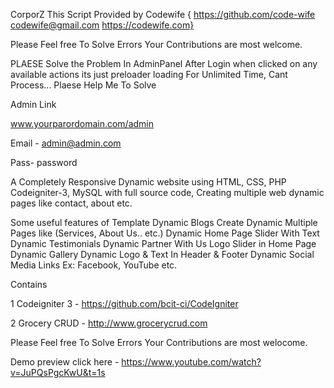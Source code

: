 CorporZ
This Script Provided by Codewife { https://github.com/code-wife codewife@gmail.com https://codewife.com}


Please Feel free To Solve Errors Your Contributions are most welcome.

PLAESE Solve the Problem In AdminPanel After Login when clicked on any available actions its just preloader loading For Unlimited Time, Cant Process...
Plaese Help Me To Solve



Admin Link

www.yourparordomain.com/admin

Email - admin@admin.com

Pass-   password




A Completely Responsive Dynamic website using HTML, CSS, PHP Codeigniter-3, MySQL with full source code, Creating multiple web dynamic pages like contact, about etc.

Some useful features of Template
Dynamic Blogs Create Dynamic Multiple Pages like (Services, About Us.. etc.) Dynamic Home Page Slider With Text Dynamic Testimonials Dynamic Partner With Us Logo Slider in Home Page Dynamic Gallery Dynamic Logo & Text In Header & Footer Dynamic Social Media Links Ex: Facebook, YouTube etc.

Contains

1 Codeigniter 3 - https://github.com/bcit-ci/CodeIgniter

2 Grocery CRUD - http://www.grocerycrud.com

Please Feel free To Solve Errors Your Contributions are most welocome.

Demo preview click here - https://www.youtube.com/watch?v=JuPQsPgcKwU&t=1s

